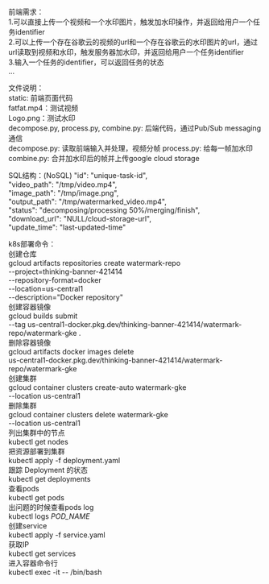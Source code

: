 前端需求：\
1.可以直接上传一个视频和一个水印图片，触发加水印操作，并返回给用户一个任务identifier\
2.可以上传一个存在谷歌云的视频的url和一个存在谷歌云的水印图片的url，通过url读取到视频和水印，触发服务器加水印，并返回给用户一个任务identifier\
3.输入一个任务的identifier，可以返回任务的状态\
...

文件说明：\
static: 前端页面代码\
fatfat.mp4：测试视频\
Logo.png：测试水印\
decompose.py, process.py, combine.py: 后端代码，通过Pub/Sub messaging通信\
decompose.py: 读取前端输入并处理，视频分帧
process.py: 给每一帧加水印
combine.py: 合并加水印后的帧并上传google cloud storage

SQL结构：(NoSQL)
"id": "unique-task-id",\
"video_path": "/tmp/video.mp4",\
"image_path": "/tmp/image.png",\
"output_path": "/tmp/watermarked_video.mp4",\
"status": "decomposing/processing 50%/merging/finish",\
"download_url": "NULL/cloud-storage-url",\
"update_time": "last-updated-time"

k8s部署命令：\
创建仓库\
gcloud artifacts repositories create watermark-repo \
--project=thinking-banner-421414 \
--repository-format=docker \
--location=us-central1 \
--description="Docker repository"
\
创建容器镜像\
gcloud builds submit \
--tag us-central1-docker.pkg.dev/thinking-banner-421414/watermark-repo/watermark-gke .
\
删除容器镜像\
gcloud artifacts docker images delete \
us-central1-docker.pkg.dev/thinking-banner-421414/watermark-repo/watermark-gke
\
创建集群\
gcloud container clusters create-auto watermark-gke \
--location us-central1
\
删除集群\
gcloud container clusters delete watermark-gke \
--location us-central1
\
列出集群中的节点\
kubectl get nodes
\
把资源部署到集群\
kubectl apply -f deployment.yaml
\
跟踪 Deployment 的状态\
kubectl get deployments
\
查看pods\
kubectl get pods
\
出问题的时候查看pods log\
kubectl logs _POD_NAME_
\
创建service\
kubectl apply -f service.yaml
\
获取IP\
kubectl get services
\
进入容器命令行\
kubectl exec -it <pod-name> -- /bin/bash